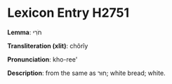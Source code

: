 # Lexicon Entry H2751

**Lemma**: חֹרִי

**Transliteration (xlit)**: chôrîy

**Pronunciation**: kho-ree'

**Description**:
from the same as חוּר; white bread; white.
